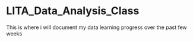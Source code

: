 # LITA_Data_Analysis_Class
This is where i will document my data learning progress over the past few weeks
